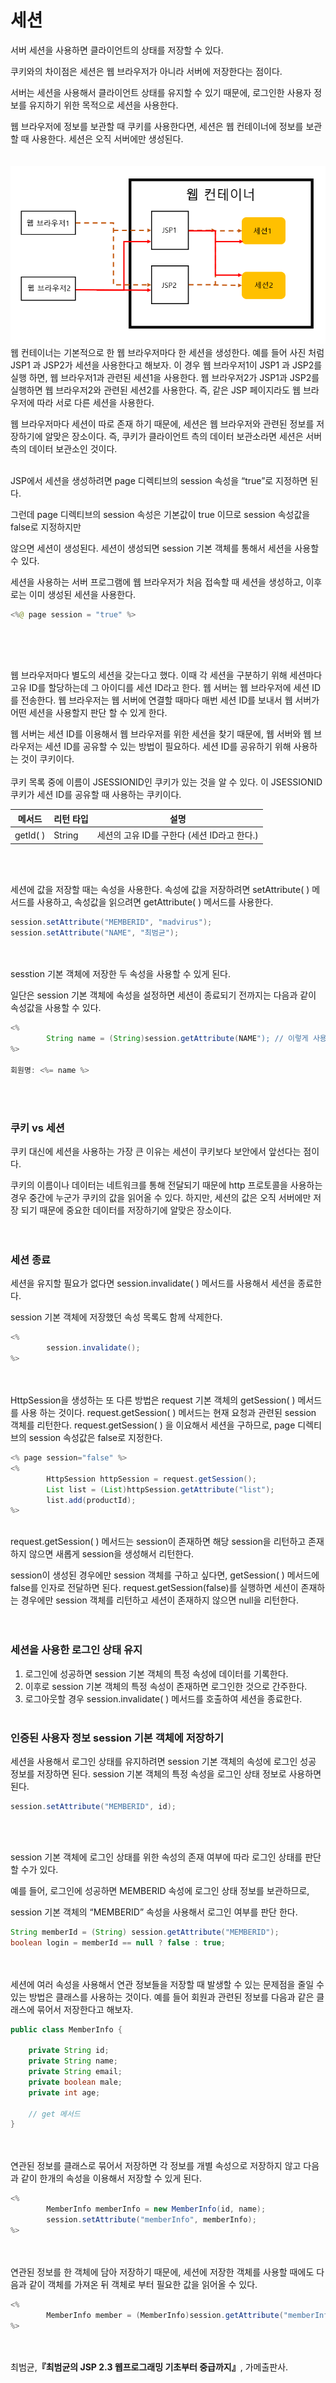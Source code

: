 # 세션

서버 세션을 사용하면 클라이언트의 상태를 저장할 수 있다.

쿠키와의 차이점은 세션은 웹 브라우저가 아니라 서버에 저장한다는 점이다. 

서버는 세션을 사용해서 클라이언트 상태를 유지할 수 있기 때문에, 로그인한 사용자 정보를 유지하기 위한 목적으로 세션을 사용한다.

웹 브라우저에 정보를 보관할 때 쿠키를 사용한다면, 세션은 웹 컨테이너에 정보를 보관할 때 사용한다. 세션은 오직 서버에만 생성된다. 
<br/><br/><br/>
![이미지](/programming/img/컨테이너.PNG)
웹 컨테이너는 기본적으로 한 웹 브라우저마다 한 세션을 생성한다. 예를 들어 사진 처럼 JSP1 과 JSP2가 세션을 사용한다고 해보자. 이 경우 웹 브라우저1이 JSP1 과 JSP2를 실행 하면, 웹 브라우저1과 관련된 세션1을 사용한다.  웹 브라우저2가 JSP1과 JSP2를 실행하면 웹 브라우저2와 관련된 세션2를 사용한다. 즉, 같은 JSP 페이지라도 웹 브라우저에 따라 서로 다른 세션을 사용한다.<br/>

웹 브라우저마다 세션이 따로 존재 하기 때문에, 세션은 웹 브라우저와 관련된 정보를 저장하기에 알맞은 장소이다. 즉, 쿠키가 클라이언트 측의 데이터 보관소라면 세션은 서버측의 데이터 보관소인 것이다. <br/><br/>

JSP에서 세션을 생성하려면 page 디렉티브의 session 속성을 “true”로 지정하면 된다.

그런데 page 디렉티브의 session 속성은 기본값이 true 이므로 session 속성값을 false로 지정하지만 

않으면 세션이 생성된다. 세션이 생성되면 session 기본 객체를 통해서 세션을 사용할 수 있다.

세션을 사용하는 서버 프로그램에 웹 브라우저가 처음 접속할 때 세션을 생성하고, 이후로는 이미 생성된 세션을 사용한다.

```java
<%@ page session = "true" %>
```

 <br/><br/><br/>


웹 브라우저마다 별도의 세션을 갖는다고 했다. 이때 각 세션을 구분하기 위해 세션마다 고유 ID를 할당하는데 그 아이디를 세션  ID라고 한다. 웹 서버는 웹 브라우저에 세션 ID를 전송한다. 웹 브라우저는 웹 서버에 연결할 때마다 매번 세션 ID를 보내서 웹 서버가 어떤 세션을 사용할지 판단 할 수 있게 한다.


웹 서버는 세션 ID를 이용해서 웹 브라우저를 위한 세션을 찾기 때문에, 웹 서버와 웹 브라우저는 세션 ID를 공유할 수 있는 방법이 필요하다. 세션 ID를 공유하기 위해 사용하는 것이 쿠키이다.
<br/><br/>
쿠키 목록 중에 이름이 JSESSIONID인 쿠키가 있는 것을 알 수 있다. 이 JSESSIONID 쿠키가 세션 ID를 공유할 때 사용하는 쿠키이다.

| 메서드 | 리턴 타입 | 설명 |
| --- | --- | --- |
| getId( ) | String | 세션의 고유 ID를 구한다 (세션 ID라고 한다.) |

<br/><br/>



세션에 값을 저장할 때는 속성을 사용한다. 속성에 값을 저장하려면 setAttribute( ) 메서드를 사용하고, 속성값을 읽으려면 getAttribute( ) 메서드를 사용한다.

```java
session.setAttribute("MEMBERID", "madvirus");
session.setAttribute("NAME", "최범균");
```

<br/><br/>sesstion 기본 객체에 저장한 두 속성을 사용할 수 있게 된다.

일단은 session 기본 객체에 속성을 설정하면 세션이 종료되기 전까지는 다음과 같이 속성값을 사용할 수 있다.

```java
<% 
		String name = (String)session.getAttribute(NAME"); // 이렇게 사용한다.
%>

회원명: <%= name %>
```
<br/><br/>
### **쿠키 vs 세션**

쿠키 대신에 세션을 사용하는 가장 큰 이유는 세션이 쿠키보다 보안에서 앞선다는 점이다.

쿠키의 이름이나 데이터는 네트워크를 통해 전달되기 때문에 http 프로토콜을 사용하는 경우 중간에 누군가 쿠키의 값을 읽어올 수 있다. 하지만, 세션의 값은 오직 서버에만 저장 되기 때문에 중요한 데이터를 저장하기에 알맞은 장소이다.<br/><br/><br/>

### **세션 종료**

세션을 유지할 필요가 없다면 session.invalidate( ) 메서드를 사용해서 세션을 종료한다.

session 기본 객체에 저장했던 속성 목록도 함께 삭제한다. 

```java
<%
		session.invalidate();
%>
```

<br/><br/>HttpSession을 생성하는 또 다른 방법은 request 기본 객체의 getSession( ) 메서드를 사용 하는 것이다. request.getSession( ) 메서드는 현재 요청과 관련된 session 객체를 리턴한다.  request.getSession( ) 을 이요해서 세션을 구하므로, page 디렉티브의 session 속성값은 false로 지정한다. 

```java
<% page session="false" %>
<% 
		HttpSession httpSession = request.getSession();
		List list = (List)httpSession.getAttribute("list");
		list.add(productId);
%>
```
<br/>
request.getSession( ) 메서드는 session이 존재하면 해당 session을 리턴하고 존재하지 않으면 새롭게 session을 생성해서 리턴한다.

session이 생성된 경우에만 session 객체를 구하고 싶다면, getSession( ) 메서드에 false를 인자로 전달하면 된다. request.getSession(false)를 실행하면 세션이 존재하는 경우에만 session 객체를 리턴하고 세션이 존재하지 않으면 null을 리턴한다.
<br/><br/><br/>

### **세션을 사용한 로그인 상태 유지**

1. 로그인에 성공하면 session 기본 객체의 특정 속성에 데이터를 기록한다.
2. 이후로 session 기본 객체의 특정 속성이 존재하면 로그인한 것으로 간주한다.
3. 로그아웃할 경우 session.invalidate( ) 메서드를 호출하여 세션을 종료한다.
<br/><br/>

### **인증된 사용자 정보 session 기본 객체에 저장하기**

세션을 사용해서 로그인 상태를 유지하려면 session 기본 객체의 속성에 로그인 성공 정보를 저장하면 된다. session 기본 객체의 특정 속성을 로그인 상태 정보로 사용하면 된다.

```java
session.setAttribute("MEMBERID", id);
```
<br/><br/>

session 기본 객체에 로그인 상태를 위한 속성의 존재 여부에 따라 로그인 상태를 판단할 수가 있다.

예를 들어, 로그인에 성공하면 MEMBERID 속성에 로그인 상태 정보를 보관하므로, 

session 기본 객체의 “MEMBERID” 속성을 사용해서 로그인 여부를 판단 한다.

```java
String memberId = (String) session.getAttribute("MEMBERID");
boolean login = memberId == null ? false : true;
```
<br/><br/>
세션에 여러 속성을 사용해서 연관 정보들을 저장할 때 발생할 수 있는 문제점을 줄일 수 있는 방법은 클래스를 사용하는 것이다. 예를 들어 회원과 관련된 정보를 다음과 같은 클래스에 묶어서 저장한다고 해보자.

```java
public class MemberInfo {

	private String id;
	private String name;
	private String email;
	private boolean male;
	private int age;

	// get 메서드
}
```
<br/><br/>
연관된 정보를 클래스로 묶어서 저장하면 각 정보를 개별 속성으로 저장하지 않고 다음과 같이 한개의 속성을 이용해서 저장할 수 있게 된다.

```java
<%
		MemberInfo memberInfo = new MemberInfo(id, name);
		session.setAttribute("memberInfo", memberInfo);
%>
```
<br/><br/>
연관된 정보를 한 객체에 담아 저장하기 때문에, 세션에 저장한 객체를 사용할 때에도 다음과 같이 객체를 가져온 뒤 객체로 부터 필요한 값을 읽어올 수 있다.


```java
<% 
		MemberInfo member = (MemberInfo)session.getAttribute("memberInfo");
%>
```

<br/><br/>
최범균,**『**최범균의 JSP 2.3 웹프로그래밍 기초부터 중급까지**』**, 가메출판사.